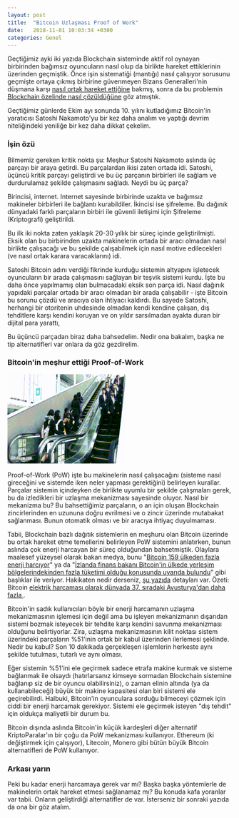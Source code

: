 ```yaml
---
layout: post
title:  "Bitcoin Uzlaşması Proof of Work"
date:   2018-11-01 10:03:34 +0300
categories: Genel
---
```


Geçtiğimiz ayki iki yazıda Blockchain sisteminde aktif rol oynayan birbirinden bağımsız oyuncuların nasıl olup da birlikte hareket ettiklerinin üzerinden geçmiştik. Önce işin sistematiği (mantığı) nasıl çalışıyor sorusunu geçmişte ortaya çıkmış birbirine güvenmeyen Bizans Generalleri'nin düşmana karşı [nasıl ortak hareket ettiğine](https://ademimerkezi.com/genel/2018/08/31/bizans-generalinin-problemi-uzla%C5%9Fmak.html) bakmış, sonra da bu problemin [Blockchain özelinde nasıl çözüldüğüne](https://ademimerkezi.com/genel/2018/09/07/Blockchain-nasil-uzlasir.html) göz atmıştık. 

Geçtiğimiz günlerde Ekim ayı sonunda 10. yılını kutladığımız Bitcoin'in yaratıcısı Satoshi Nakamoto'yu bir kez daha analım ve yaptığı devrim niteliğindeki yeniliğe bir kez daha dikkat çekelim.

### İşin özü

Bilmemiz gereken kritik nokta şu: Meşhur Satoshi Nakamoto aslında üç parçayı bir araya getirdi. Bu parçalardan ikisi zaten ortada idi. Satoshi, üçüncü kritik parçayı geliştirdi ve bu üç parçanın birbirleri ile sağlam ve durdurulamaz şekilde çalışmasını sağladı. Neydi bu üç parça?

Birincisi, internet. Internet sayesinde birbirinde uzakta ve bağımsız makineler birbirleri ile bağlantı kurabildiler. İkincisi ise şifreleme. Bu dağınık dünyadaki farklı parçaların birbiri ile güvenli iletişimi için Şifreleme (Kriptografi) geliştirildi. 

Bu ilk iki nokta zaten yaklaşık 20-30 yıllık bir süreç içinde geliştirilmişti. Eksik olan bu birbirinden uzakta makinelerin ortada bir aracı olmadan nasıl birlikte çalışacağı ve bu şekilde çalışabilmek için nasıl motive edilecekleri (ve nasıl ortak karara varacaklarını) idi. 

Satoshi Bitcoin adını verdiği fikrinde kurduğu sistemin altyapını işletecek oyuncuların bir arada çalışmasını sağlayan bir teşvik sistemi kurdu. İşte bu daha önce yapılmamış olan bulmacadaki eksik son parça idi. Nasıl dağınık yapıdaki parçalar ortada bir aracı olmadan bir arada çalışabilir - işte Bitcoin bu sorunu çözdü ve aracıya olan ihtiyacı kaldırdı.  Bu sayede Satoshi, herhangi bir otoritenin uhdesinde olmadan kendi kendine çalışan, dış tehditlere karşı kendini koruyan ve on yıldır sarsılmadan ayakta duran bir dijital para yarattı,

Bu üçüncü parçadan biraz daha bahsedelim. Nedir ona bakalım, başka ne tip alternatifleri var onlara da göz gezdirelim. 


### Bitcoin'in meşhur ettiği Proof-of-Work


![bitcoin-uzlasma.gif](/assets/bitcoin-uzlasma.gif)


Proof-of-Work (PoW) işte bu makinelerin nasıl çalışacağını (sisteme nasıl gireceğini ve sistemde iken neler yapması gerektiğini) belirleyen kurallar. Parçalar sistemin içindeyken de birlikte uyumlu bir şekilde çalışmaları gerek, bu da izledikleri bir uzlaşma mekanizması sayesinde oluyor. Nasıl bir mekanizma bu? Bu bahsettiğimiz parçaların, o an için oluşan Blockchain zincirlerinden en uzununa doğru evrilmesi ve o zincir üzerinde mutabakat sağlanması. Bunun otomatik olması ve bir aracıya ihtiyaç duyulmaması. 

Tabii, Blockchain bazlı dağıtık sistemlerin en meşhuru olan Bitcoin üzerinde bu ortak hareket etme temellerini belirleyen PoW sistemini anlatırken, bunun aslında çok enerji harcayan bir süreç olduğundan bahsetmiştik. Olaylara maalesef yüzeysel olarak bakan medya, bunu "[Bitcoin 159 ülkeden fazla enerji harcıyor](https://www.cnnturk.com/ekonomi/kripto-para/bitcoin-islemleri-159-ulkeden-fazla-enerji-tuketiyor)" ya da "[İzlanda finans bakanı Bitcoin'in ülkede yerleşim bölgelerindekinden fazla tüketimi olduğu konusunda uyarıda bulundu](https://www.wired.co.uk/article/bitcoin-mining-energy-consumption-new-york)" gibi başlıklar ile veriyor. Hakikaten nedir derseniz, [şu yazıda](https://www.ofnumbers.com/2018/08/26/how-much-electricity-is-consumed-by-bitcoin-bitcoin-cash-ethereum-litecoin-and-monero/#footnote_0_5656) detayları var. Özeti: Bitcoin [elektrik harcaması olarak dünyada 37. sıradaki Avusturya'dan daha fazla ](http://www.wikizero.co/index.php?q=aHR0cHM6Ly9lbi53aWtpcGVkaWEub3JnL3dpa2kvTGlzdF9vZl9jb3VudHJpZXNfYnlfZWxlY3RyaWNpdHlfY29uc3VtcHRpb24).  

Bitcoin'in sadık kullanıcıları böyle bir enerji harcamanın uzlaşma mekanizmasının işlemesi için değil ama bu işleyen mekanizmanın dışarıdan sistemi bozmak isteyecek bir tehdite karşı kendini savunma mekanizması olduğunu belirtiyorlar. Zira, uzlaşma mekanizmasının kilit noktası sistem üzerindeki parçaların %51'inin ortak bir kabul üzerinden ilerlemesi şeklinde. Nedir bu kabul? Son 10 dakikada gerçekleşen işlemlerin herkeste aynı şekilde tutulması, tutarlı ve aynı olması. 

Eğer sistemin %51'ini ele geçirmek sadece etrafa makine kurmak ve sisteme bağlanmak ile olsaydı (hatırlarsanız kimseye sormadan Blockchain sistemine bağlanıp siz de bir oyuncu olabilirsiniz), o zaman elinin altında (ya da kullanabileceği) büyük bir makine kapasitesi olan biri sistemi ele geçirebilirdi. Halbuki, Bitcoin'in oyunculara sorduğu bilmeceyi çözmek için ciddi bir enerji harcamak gerekiyor. Sistemi ele geçirmek isteyen "dış tehdit" için oldukça maliyetli bir durum bu. 

Bitcoin dışında aslında Bitcoin'in küçük kardeşleri diğer alternatif KriptoParalar'ın bir çoğu da PoW mekanizması kullanıyor. Ethereum (ki değiştirmek için çalışıyor), Litecoin, Monero gibi bütün büyük Bitcoin alternatifleri de PoW kullanıyor.

### Arkası yarın

Peki bu kadar enerji harcamaya gerek var mı? Başka başka yöntemlerle de makinelerin ortak hareket etmesi sağlanamaz mı? Bu konuda kafa yoranlar var tabii. Onların geliştirdiği alternatifler de var. İsterseniz bir sonraki yazıda da ona bir göz atalım. 
